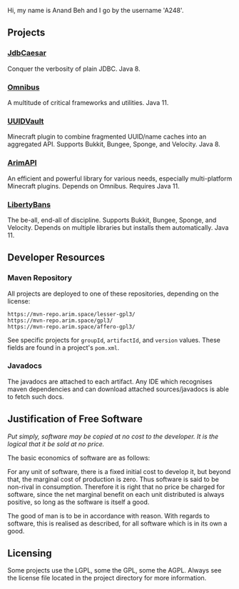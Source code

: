 
Hi, my name is Anand Beh and I go by the username 'A248'.

## Projects

### [JdbCaesar](https://github.com/A248/JdbCaesar)

Conquer the verbosity of plain JDBC. Java 8.

### [Omnibus](https://github.com/A248/Omnibus)

A multitude of critical frameworks and utilities. Java 11.

### [UUIDVault](https://github.com/A248/UUIDVault)

Minecraft plugin to combine fragmented UUID/name caches into an aggregated API. Supports Bukkit, Bungee, Sponge, and Velocity. Java 8.

### [ArimAPI](https://github.com/A248/ArimAPI)

An efficient and powerful library for various needs, especially multi-platform Minecraft plugins. Depends on Omnibus. Requires Java 11.

### [LibertyBans](https://github.com/A248/LibertyBans)

The be-all, end-all of discipline. Supports Bukkit, Bungee, Sponge, and Velocity. Depends on multiple libraries but installs them automatically. Java 11.

## Developer Resources

### Maven Repository

All projects are deployed to one of these repositories, depending on the license:

```
https://mvn-repo.arim.space/lesser-gpl3/
https://mvn-repo.arim.space/gpl3/
https://mvn-repo.arim.space/affero-gpl3/
```

See specific projects for `groupId`, `artifactId`, and `version` values. These fields are found in a project's `pom.xml`.

### Javadocs

The javadocs are attached to each artifact. Any IDE which recognises maven dependencies and can download attached sources/javadocs is able to fetch such docs.

## Justification of Free Software

*Put simply, software may be copied at no cost to the developer. It is the logical that it be sold at no price.*

The basic economics of software are as follows:

For any unit of software, there is a fixed initial cost to develop it, but beyond that, the marginal cost of production is zero. Thus software is said to be non-rival in consumption. Therefore it is right that no price be charged for software, since the net marginal benefit on each unit distributed is always positive, so long as the software is itself a good.

The good of man is to be in accordance with reason. With regards to software, this is realised as described, for all software which is in its own a good.

## Licensing

Some projects use the LGPL, some the GPL, some the AGPL. Always see the license file located in the project directory for more information.
